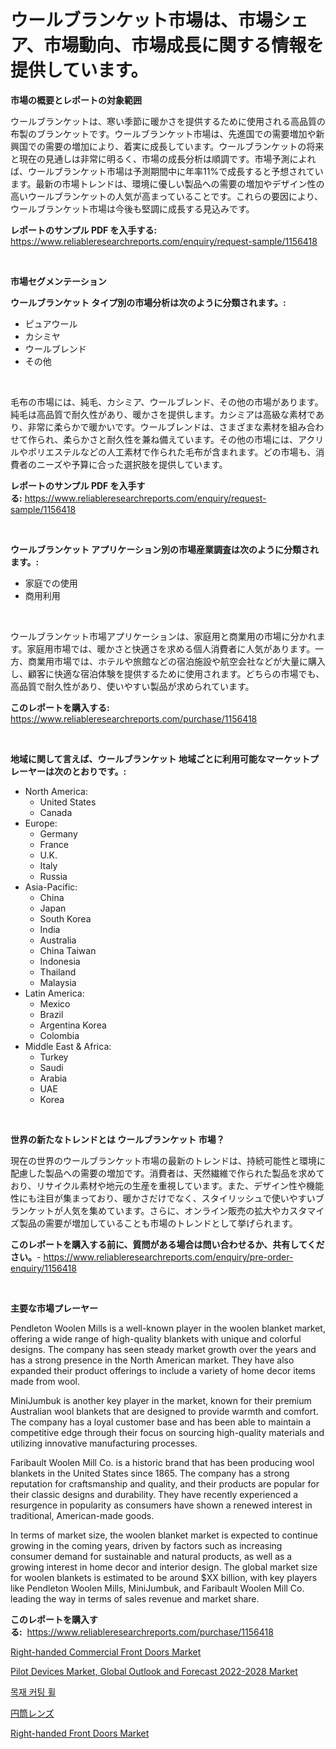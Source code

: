 <p><h1>ウールブランケット市場は、市場シェア、市場動向、市場成長に関する情報を提供しています。</h1></p><p><strong>市場の概要とレポートの対象範囲</strong></p>
<p><p>ウールブランケットは、寒い季節に暖かさを提供するために使用される高品質の布製のブランケットです。ウールブランケット市場は、先進国での需要増加や新興国での需要の増加により、着実に成長しています。ウールブランケットの将来と現在の見通しは非常に明るく、市場の成長分析は順調です。市場予測によれば、ウールブランケット市場は予測期間中に年率11%で成長すると予想されています。最新の市場トレンドは、環境に優しい製品への需要の増加やデザイン性の高いウールブランケットの人気が高まっていることです。これらの要因により、ウールブランケット市場は今後も堅調に成長する見込みです。</p></p>
<p><strong>レポートのサンプル PDF を入手する:</strong> <a href="https://www.reliableresearchreports.com/enquiry/request-sample/1156418">https://www.reliableresearchreports.com/enquiry/request-sample/1156418</a></p>
<p>&nbsp;</p>
<p><strong>市場セグメンテーション</strong></p>
<p><strong>ウールブランケット タイプ別の市場分析は次のように分類されます。:</strong></p>
<p><ul><li>ピュアウール</li><li>カシミヤ</li><li>ウールブレンド</li><li>その他</li></ul></p>
<p>&nbsp;</p>
<p><p>毛布の市場には、純毛、カシミア、ウールブレンド、その他の市場があります。純毛は高品質で耐久性があり、暖かさを提供します。カシミアは高級な素材であり、非常に柔らかで暖かいです。ウールブレンドは、さまざまな素材を組み合わせて作られ、柔らかさと耐久性を兼ね備えています。その他の市場には、アクリルやポリエステルなどの人工素材で作られた毛布が含まれます。どの市場も、消費者のニーズや予算に合った選択肢を提供しています。</p></p>
<p><strong>レポートのサンプル PDF を入手する:</strong>&nbsp;<a href="https://www.reliableresearchreports.com/enquiry/request-sample/1156418">https://www.reliableresearchreports.com/enquiry/request-sample/1156418</a></p>
<p>&nbsp;</p>
<p><strong> ウールブランケット アプリケーション別の市場産業調査は次のように分類されます。:</strong></p>
<p><ul><li>家庭での使用</li><li>商用利用</li></ul></p>
<p>&nbsp;</p>
<p><p>ウールブランケット市場アプリケーションは、家庭用と商業用の市場に分かれます。家庭用市場では、暖かさと快適さを求める個人消費者に人気があります。一方、商業用市場では、ホテルや旅館などの宿泊施設や航空会社などが大量に購入し、顧客に快適な宿泊体験を提供するために使用されます。どちらの市場でも、高品質で耐久性があり、使いやすい製品が求められています。</p></p>
<p><strong>このレポートを購入する:</strong>&nbsp; <a href="https://www.reliableresearchreports.com/purchase/1156418">https://www.reliableresearchreports.com/purchase/1156418</a></p>
<p>&nbsp;</p>
<p><strong>地域に関して言えば、ウールブランケット 地域ごとに利用可能なマーケットプレーヤーは次のとおりです。:</strong></p>
<p><ul>
    <li>
        North America:
        <ul>
            <li>United States</li>
            <li>Canada</li>
        </ul>
    </li>
    <li>
        Europe:
        <ul>
            <li>Germany</li>
            <li>France</li>
            <li>U.K.</li>
            <li>Italy</li>
            <li>Russia</li>
        </ul>
    </li>
    <li>
        Asia-Pacific:
        <ul>
            <li>China</li>
            <li>Japan</li>
            <li>South Korea</li>
            <li>India</li>
            <li>Australia</li>
            <li>China Taiwan</li>
            <li>Indonesia</li>
            <li>Thailand</li>
            <li>Malaysia</li>
        </ul>
    </li>
    <li>
        Latin America:
        <ul>
            <li>Mexico</li>
            <li>Brazil</li>
            <li>Argentina Korea</li>
            <li>Colombia</li>
        </ul>
    </li>
    <li>
        Middle East & Africa:
        <ul>
            <li>Turkey</li>
            <li>Saudi</li>
            <li>Arabia</li>
            <li>UAE</li>
            <li>Korea</li>
        </ul>
    </li>
    </ul></p>
<p>&nbsp;</p>
<p><strong>世界の新たなトレンドとは ウールブランケット 市場？</strong></p>
<p><p>現在の世界のウールブランケット市場の最新のトレンドは、持続可能性と環境に配慮した製品への需要の増加です。消費者は、天然繊維で作られた製品を求めており、リサイクル素材や地元の生産を重視しています。また、デザイン性や機能性にも注目が集まっており、暖かさだけでなく、スタイリッシュで使いやすいブランケットが人気を集めています。さらに、オンライン販売の拡大やカスタマイズ製品の需要が増加していることも市場のトレンドとして挙げられます。</p></p>
<p><strong>このレポートを購入する前に、質問がある場合は問い合わせるか、共有してください。</strong>- <a href="https://www.reliableresearchreports.com/enquiry/pre-order-enquiry/1156418">https://www.reliableresearchreports.com/enquiry/pre-order-enquiry/1156418</a></p>
<p>&nbsp;</p>
<p><strong>主要な市場プレーヤー</strong></p>
<p><p>Pendleton Woolen Mills is a well-known player in the woolen blanket market, offering a wide range of high-quality blankets with unique and colorful designs. The company has seen steady market growth over the years and has a strong presence in the North American market. They have also expanded their product offerings to include a variety of home decor items made from wool.</p><p>MiniJumbuk is another key player in the market, known for their premium Australian wool blankets that are designed to provide warmth and comfort. The company has a loyal customer base and has been able to maintain a competitive edge through their focus on sourcing high-quality materials and utilizing innovative manufacturing processes.</p><p>Faribault Woolen Mill Co. is a historic brand that has been producing wool blankets in the United States since 1865. The company has a strong reputation for craftsmanship and quality, and their products are popular for their classic designs and durability. They have recently experienced a resurgence in popularity as consumers have shown a renewed interest in traditional, American-made goods.</p><p>In terms of market size, the woolen blanket market is expected to continue growing in the coming years, driven by factors such as increasing consumer demand for sustainable and natural products, as well as a growing interest in home decor and interior design. The global market size for woolen blankets is estimated to be around $XX billion, with key players like Pendleton Woolen Mills, MiniJumbuk, and Faribault Woolen Mill Co. leading the way in terms of sales revenue and market share.</p></p>
<p><strong>このレポートを購入する:</strong>&nbsp;&nbsp;<a href="https://www.reliableresearchreports.com/purchase/1156418">https://www.reliableresearchreports.com/purchase/1156418</a></p>
<p><p><a href="https://simplistic-meeting-7ee.notion.site/Right-handed-Commercial-Front-Doors-Market-Size-Growth-Outlook-from-2024-to-2031-projecting-at-Mar-c4905caa05714b9f94c375fef4548030">Right-handed Commercial Front Doors Market</a></p><p><a href="https://view.publitas.com/reportprime-1/pilot-devices-market-global-outlook-and-forecast-2022-2028-market-size-growth-and-forecast-from-2023-2030/">Pilot Devices Market, Global Outlook and Forecast 2022-2028 Market</a></p><p><a href="https://medium.com/@louisa_aug08/%EB%AA%A9%EC%9E%AC%EC%9A%A9-%EC%A0%88%EB%8B%A8-%ED%9C%A0-%EC%8B%9C%EC%9E%A5-%EC%A0%84%EB%A7%9D-%EC%82%B0%EC%97%85-%EA%B0%9C%EC%9A%94-%EB%B0%8F-%EC%98%88%EC%B8%A1-2024%EB%85%84%EB%B6%80%ED%84%B0-2031%EB%85%84%EA%B9%8C%EC%A7%80-fb322a804920">목재 커팅 휠</a></p><p><a href="https://medium.com/@jaynedurgan2023/%E3%82%B7%E3%83%AA%E3%83%B3%E3%83%80%E3%83%BC%E3%83%AC%E3%83%B3%E3%82%BA%E5%B8%82%E5%A0%B4-%E5%B8%82%E5%A0%B4cagr-%E5%B8%82%E5%A0%B4%E3%81%AE%E3%83%88%E3%83%AC%E3%83%B3%E3%83%89-%E3%81%8A%E3%82%88%E3%81%B3%E6%88%90%E9%95%B7%E6%88%A6%E7%95%A5%E3%81%AB%E9%96%A2%E3%81%99%E3%82%8B%E6%B4%9E%E5%AF%9F-317be15c13f4">円筒レンズ</a></p><p><a href="https://skillful-vermicelli-b89.notion.site/Right-handed-Front-Doors-Market-Research-Report-Unlocks-Analysis-on-the-Market-Financial-Status-Mar-725e58d2b74a49be8c1c2b5ba129d19d">Right-handed Front Doors Market</a></p></p>